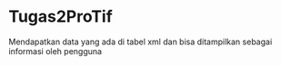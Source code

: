 Tugas2ProTif
============

Mendapatkan data yang ada di tabel xml dan bisa ditampilkan sebagai informasi oleh pengguna
